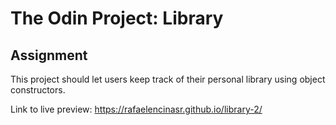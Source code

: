 # The Odin Project: Library

## Assignment
This project should let users keep track of their personal library using
object constructors.

Link to live preview: https://rafaelencinasr.github.io/library-2/
